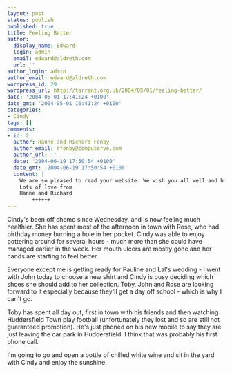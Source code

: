 ```yaml
---
layout: post
status: publish
published: true
title: Feeling Better
author:
  display_name: Edward
  login: admin
  email: edward@aldreth.com
  url: ''
author_login: admin
author_email: edward@aldreth.com
wordpress_id: 29
wordpress_url: http://tarrant.org.uk/2004/05/01/feeling-better/
date: '2004-05-01 17:41:24 +0100'
date_gmt: '2004-05-01 16:41:24 +0100'
categories:
- Cindy
tags: []
comments:
- id: 2
  author: Hanne and Richard Fenby
  author_email: rfenby@compuserve.com
  author_url: ''
  date: '2004-06-19 17:50:54 +0100'
  date_gmt: '2004-06-19 17:50:54 +0100'
  content: |
    We are so pleased to read your website. We wish you all well and hope to see you sometime in the near future.
    Lots of love from
    Hanne and Richard
        ++++++
---
```

<p>Cindy's been off chemo since Wednesday, and is now feeling much healthier.  She has spent most of the afternoon in town with Rose, who had birthday money burning a hole in her pocket.  Cindy was able to enjoy pottering around for several hours - much more than she could have managed earlier in the week.  Her mouth ulcers are mostly gone and her hands are starting to feel better.</p>
<p>Everyone except me is getting ready for Pauline and Lal's wedding - I went with John today to choose a new shirt and Cindy is busy deciding which shoes she should add to her collection.  Toby, John and Rose are looking forward to it especially because they'll get a day off school - which is why I can't go.</p>
<p>Toby has spent all day out, first in town with his friends and then watching Huddersfield Town play football (unfortunately they lost and so are still not guaranteed promotion).  He's just phoned on his new mobile to say they are just leaving the car park in Huddersfield.  I think that was probably his first phone call.</p>
<p>I'm going to go and open a bottle of chilled white wine and sit in the yard with Cindy and enjoy the sunshine.</p>
